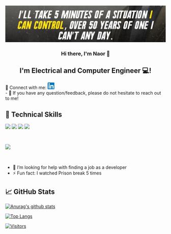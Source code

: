 
<p align="center">
<img src="Images/e777a7b52823237925ee765963f06c58.jpg" alt="my banner"></a>
</p>

<h3 align="center">
Hi there, I'm Naor 👋
</h3>

<h2 align="center">
I'm Electrical and Computer Engineer 💻!
</h2> 
🤝 Connect with me: <a href="https://www.linkedin.com/in/naor-cohen-675694223/"><img align="mid" src="https://raw.githubusercontent.com/naorJR/naorJR/main/Images/linkedin.svg" alt=" Naor | LinkedIn" width="21px"/></a>
</br>
- 💬 If you have any question/feedback, please do not hesitate to reach out to me!

## 💼 Technical Skills


![](https://img.shields.io/badge/Code-Python-informational?style=flat&logo=Python&color=003B57)
![](https://img.shields.io/badge/Code-C-informational?style=flat&logo=C&color=CC0000)
![](https://img.shields.io/badge/Code-Matlab-informational?style=flat&logo=Matlab&color=336791)
![](https://img.shields.io/badge/Code-DeepLearning-informational?style=flat&logo=DeepLearning&color=61DAFB)


</br>

![](https://img.shields.io/badge/Tools-GitHub-informational?style=flat&logo=GitHub&color=181717)

</br>

- 🤔 I’m looking for help with finding a job as a developer 
- ⚡ Fun fact: I watched Prison break 5 times

## 📈 GitHub Stats 

[![Anurag's github stats](https://github-readme-stats.vercel.app/api?username=naorJR)](https://github.com/naorJR)

[![Top Langs](https://github-readme-stats.vercel.app/api/top-langs/?username=naorJR&layout=compact)](https://github.com/naorJR)

[![Visitors](https://visitor-badge.glitch.me/badge?page_id=naorJR.naorJR)](https://www.linkedin.com/in/naor-cohen-675694223/)

<!--
**naorJR/naorJR** is a ✨ _special_ ✨ repository because its `README.md` (this file) appears on your GitHub profile.

Here are some ideas to get you started:

- 🔭 I’m currently working on 
- 🌱 I’m currently learning ...
- 👯 I’m looking to collaborate on ...
- 🤔 I’m looking for help with ...
- 💬 Ask me about ...
- 📫 How to reach me: ...
- 😄 Pronouns: ...
- ⚡ Fun fact: ...
-->

